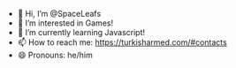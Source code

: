 - 👋 Hi, I’m @SpaceLeafs
- 👀 I’m interested in Games!
- 🌱 I’m currently learning Javascript!
- 📫 How to reach me: https://turkisharmed.com/#contacts
- 😄 Pronouns: he/him
